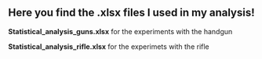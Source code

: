 ## Here you find the .xlsx files I used in my analysis!

**Statistical_analysis_guns.xlsx** for the experiments with the handgun

**Statistical_analysis_rifle.xlsx** for the experimets with the rifle
